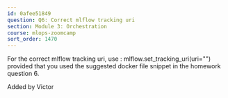 ```yaml
---
id: 0afee51849
question: Q6: Correct mlflow tracking uri
section: Module 3: Orchestration
course: mlops-zoomcamp
sort_order: 1470
---
```


For the correct mlflow tracking uri, use : mlflow.set_tracking_uri(uri="") provided that you used the suggested docker file snippet in the homework question 6.

Added by Victor


